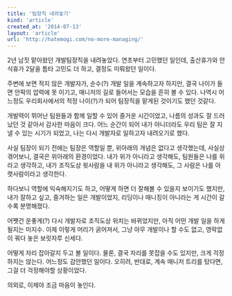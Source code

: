 ```yaml
---
title: '팀장직 내려놓기'
kind: 'article'
created_at: '2014-07-13'
layout: 'article'
url: 'http://hatemogi.com/no-more-managing/'
---
```


2년 남짓 맡아왔던 개발팀장직을 내려놓았다. 연초부터 고민했던 일인데, 출산휴가와 안식휴가 2달을 틈타 고민도 더 하고, 결정도 미뤄왔던 일이다.

주변에 보면 적지 않은 개발자가, 순수(?) 개발 일을 계속하고자 하지만, 결국 나이가 들면 안팍의 압력에 못 이기고, 매니저의 길로 들어서는 모습을 흔히 볼 수 있다. 나역시 어느정도 우리회사에서의 적정 나이(?)가 되어 팀장직을 맡게된 것이기도 했던 것같다.

개발력이 뛰어난 팀원들과 함께 일할 수 있어 즐거운 시간이었고, 나름의 성과도 잘 드러났던 것 같아서 감사한 마음이 크다. 어느 순간이 되어 내가 아니더라도 우리 팀은 잘 지낼 수 있는 시기가 되었고, 나는 다시 개발자로 일하고자 내려오기로 했다.

사실 팀장이 되기 전에는 팀장은 역할일 뿐, 위아래의 개념은 없다고 생각했는데, 사실상 겪어보니, 결국은 위아래의 환경이었다. 내가 위가 아니라고 생각해도, 팀원들은 나를 위라고 생각하고, 내가 조직도상 윗사람을 내 위가 아니라고 생각해도, 그 사람은 나를 아랫사람이라고 생각한다.

하다보니 역할에 익숙해지기도 하고, 어떻게 하면 더 잘해볼 수 있을지 보이기도 했지만, 내가 잘하고 싶고, 즐겨하는 일은 개발이었지, 리딩이나 매니징이 아니라는 게 시간이 갈 수록 분명해졌다.

어쨋건 운좋게(?) 다시 개발자로 조직도상 위치는 바뀌었지만, 아직 어떤 개발 일을 하게 될지는 미지수. 이제 이렇게 머리가 굵어져서, 그냥 아무 개발이나 할 수도 없고, 영락없이 꿔다 놓은 보릿자루 신세다.

어떻게 자리 잡아갈지 두고 볼 일이다. 물론, 결국 자리를 못잡을 수도 있지만, 크게 걱정하지는 않는다. 어느정도 감안했던 일이다. 오히려, 반대로, 계속 매니저 트리를 탔다면, 그걸 더 걱정해야할 상황이었다.

의외로, 이제야 조금 마음이 놓인다.
